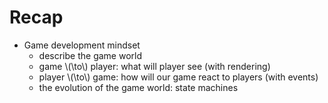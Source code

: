 # Recap

- Game development mindset
  - describe the game world
  - game \\(\to\\) player: what will player see (with rendering)
  - player \\(\to\\) game: how will our game react to players (with events)
  - the evolution of the game world: state machines
